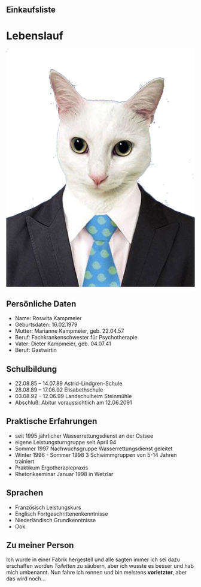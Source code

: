 ## Einkaufsliste



# Lebenslauf

![Profilbild](https://github.com/Goukart/Einkaufsliste/blob/Branch_6/funny-cat-with-business-suit1.png "Roswita Kampmeier")

## Persönliche Daten 

+ Name:	Roswita Kampmeier
+ Geburtsdaten:	16.02.1979
+ Mutter:	Marianne Kampmeier, geb. 22.04.57 
+ Beruf: Fachkrankenschwester für Psychotherapie
+ Vater:	Dieter Kampmeier, geb. 04.07.41 
+ Beruf: Gastwirtin



## Schulbildung

- 22.08.85 – 14.07.89	Astrid-Lindgren-Schule
- 28.08.89 – 17.06.92	Elisabethschule
- 03.08.92 – 12.06.99	Landschulheim Steinmühle
- Abschluß: Abitur voraussichtlich am 12.06.2091



## Praktische Erfahrungen

* seit 1995 jährlicher Wasserrettungsdienst an der Ostsee 
* eigene Leistungsturngruppe seit April 94
* Sommer 1997 Nachwuchsgruppe Wasserrettungsdienst geleitet
* Winter 1996 - Sommer 1998 3 Schwimmgruppen von 5-14 Jahren trainiert
* Praktikum Ergotherapiepraxis
* Rhetorikseminar Januar 1998 in Wetzlar



## Sprachen

- Französisch Leistungskurs
- Englisch Fortgeschrittenenkenntnisse
- Niederländisch Grundkenntnisse
- Ook.

## Zu meiner Person
Ich wurde in einer Fabrik hergestell und alle sagten immer ich sei dazu erschaffen worden *Toiletten* zu säubern, aber ich wusste es
besser und hab mich umbenannt. Nun fahre ich rennen und bin meistens **vorletzter**, aber das wird noch...
